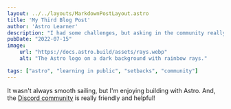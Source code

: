 ```yaml
---
layout: ../../layouts/MarkdownPostLayout.astro
title: 'My Third Blog Post'
author: 'Astro Learner'
description: "I had some challenges, but asking in the community really helped!"
pubDate: "2022-07-15"
image:
    url: "https://docs.astro.build/assets/rays.webp"
    alt: "The Astro logo on a dark background with rainbow rays."

tags: ["astro", "learning in public", "setbacks", "community"]
---
```

It wasn't always smooth sailing, but I'm enjoying building with Astro. And, the [Discord community](https://astro.build/chat) is really friendly and helpful!